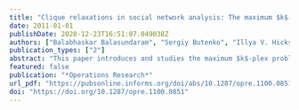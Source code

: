 ```yaml
---
title: "Clique relaxations in social network analysis: The maximum $k$-plex problem"
date: 2011-01-01
publishDate: 2020-12-23T16:51:07.049038Z
authors: ["Balabhaskar Balasundaram", "Sergiy Butenko", "Illya V. Hicks"]
publication_types: ["2"]
abstract: "This paper introduces and studies the maximum $k$-plex problem, which arises in social network analysis and has wider applicability in several important areas employing graph-based data mining. After establishing NP-completeness of the decision version of the problem on arbitrary graphs, an integer programming formulation is presented, followed by a polyhedral study to identify combinatorial valid inequalities and facets. A branch-and-cut algorithm is implemented and tested on proposed benchmark instances. An algorithmic approach is developed exploiting the graph-theoretic properties of a $k$-plex that is effective in solving the problem to optimality on very large, sparse graphs such as the power law graphs frequently encountered in the applications of interest. "
featured: false
publication: "*Operations Research*"
url_pdf: "https://pubsonline.informs.org/doi/abs/10.1287/opre.1100.0851"
doi: "https://doi.org/10.1287/opre.1100.0851"
---
```

